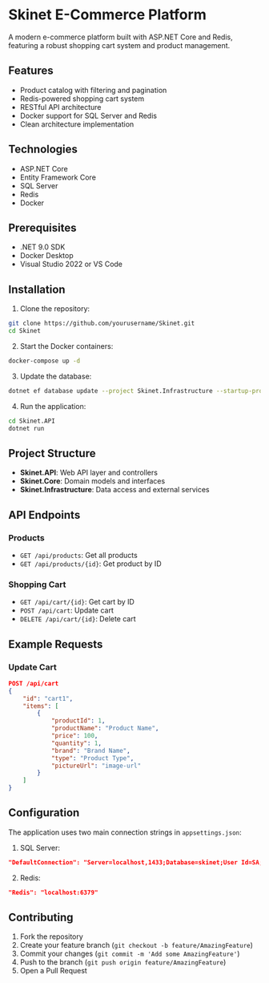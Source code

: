 # Skinet E-Commerce Platform

A modern e-commerce platform built with ASP.NET Core and Redis, featuring a robust shopping cart system and product management.

## Features

- Product catalog with filtering and pagination
- Redis-powered shopping cart system
- RESTful API architecture
- Docker support for SQL Server and Redis
- Clean architecture implementation

## Technologies

- ASP.NET Core
- Entity Framework Core
- SQL Server
- Redis
- Docker

## Prerequisites

- .NET 9.0 SDK
- Docker Desktop
- Visual Studio 2022 or VS Code

## Installation

1. Clone the repository:
```bash
git clone https://github.com/yourusername/Skinet.git
cd Skinet
```

2. Start the Docker containers:
```bash
docker-compose up -d
```

3. Update the database:
```bash
dotnet ef database update --project Skinet.Infrastructure --startup-project Skinet.API
```

4. Run the application:
```bash
cd Skinet.API
dotnet run
```

## Project Structure

- **Skinet.API**: Web API layer and controllers
- **Skinet.Core**: Domain models and interfaces
- **Skinet.Infrastructure**: Data access and external services

## API Endpoints

### Products
- `GET /api/products`: Get all products
- `GET /api/products/{id}`: Get product by ID

### Shopping Cart
- `GET /api/cart/{id}`: Get cart by ID
- `POST /api/cart`: Update cart
- `DELETE /api/cart/{id}`: Delete cart

## Example Requests

### Update Cart
```json
POST /api/cart
{
    "id": "cart1",
    "items": [
        {
            "productId": 1,
            "productName": "Product Name",
            "price": 100,
            "quantity": 1,
            "brand": "Brand Name",
            "type": "Product Type",
            "pictureUrl": "image-url"
        }
    ]
}
```

## Configuration

The application uses two main connection strings in `appsettings.json`:

1. SQL Server:
```json
"DefaultConnection": "Server=localhost,1433;Database=skinet;User Id=SA;Password=Password@1;TrustServerCertificate=True"
```

2. Redis:
```json
"Redis": "localhost:6379"
```

## Contributing

1. Fork the repository
2. Create your feature branch (`git checkout -b feature/AmazingFeature`)
3. Commit your changes (`git commit -m 'Add some AmazingFeature'`)
4. Push to the branch (`git push origin feature/AmazingFeature`)
5. Open a Pull Request

